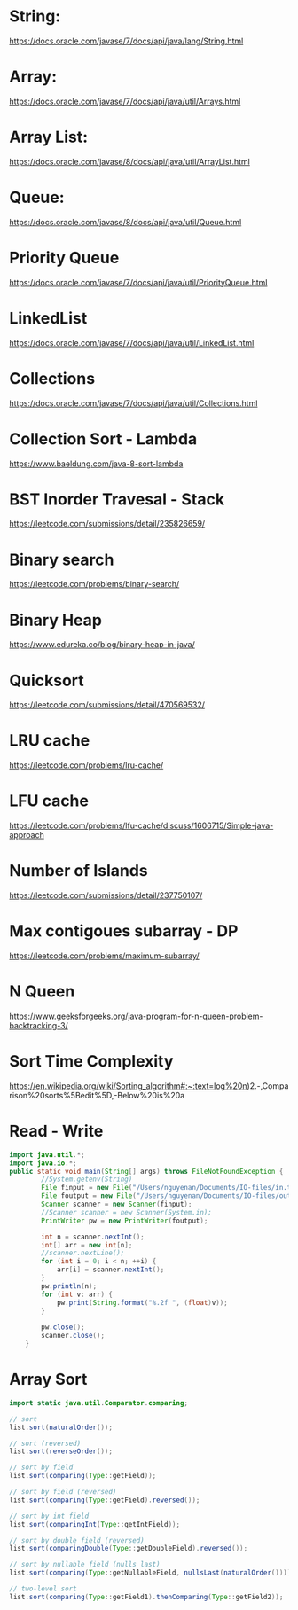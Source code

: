 # String:
https://docs.oracle.com/javase/7/docs/api/java/lang/String.html

# Array:
https://docs.oracle.com/javase/7/docs/api/java/util/Arrays.html

# Array List:
https://docs.oracle.com/javase/8/docs/api/java/util/ArrayList.html

# Queue:
https://docs.oracle.com/javase/8/docs/api/java/util/Queue.html

# Priority Queue
https://docs.oracle.com/javase/7/docs/api/java/util/PriorityQueue.html

# LinkedList 
https://docs.oracle.com/javase/7/docs/api/java/util/LinkedList.html

# Collections
https://docs.oracle.com/javase/7/docs/api/java/util/Collections.html

# Collection Sort - Lambda
https://www.baeldung.com/java-8-sort-lambda

# BST Inorder Travesal - Stack
https://leetcode.com/submissions/detail/235826659/

# Binary search
https://leetcode.com/problems/binary-search/

# Binary Heap
https://www.edureka.co/blog/binary-heap-in-java/

# Quicksort
https://leetcode.com/submissions/detail/470569532/

# LRU cache
https://leetcode.com/problems/lru-cache/

# LFU cache
https://leetcode.com/problems/lfu-cache/discuss/1606715/Simple-java-approach

# Number of Islands
https://leetcode.com/submissions/detail/237750107/

# Max contigoues subarray - DP
https://leetcode.com/problems/maximum-subarray/

# N Queen
https://www.geeksforgeeks.org/java-program-for-n-queen-problem-backtracking-3/

# Sort Time Complexity
https://en.wikipedia.org/wiki/Sorting_algorithm#:~:text=log%20n)2.-,Comparison%20sorts%5Bedit%5D,-Below%20is%20a

# Read - Write

```java
import java.util.*;
import java.io.*;
public static void main(String[] args) throws FileNotFoundException { 
        //System.getenv(String) 
        File finput = new File("/Users/nguyenan/Documents/IO-files/in.txt");
        File foutput = new File("/Users/nguyenan/Documents/IO-files/out.txt");
        Scanner scanner = new Scanner(finput);
        //Scanner scanner = new Scanner(System.in);
        PrintWriter pw = new PrintWriter(foutput);

        int n = scanner.nextInt();
        int[] arr = new int[n];
        //scanner.nextLine();
        for (int i = 0; i < n; ++i) {
            arr[i] = scanner.nextInt();
        }
        pw.println(n);
        for (int v: arr) {
            pw.print(String.format("%.2f ", (float)v));
        }
        
        pw.close();
        scanner.close();
    }
```

# Array Sort
``` java
import static java.util.Comparator.comparing;

// sort
list.sort(naturalOrder());

// sort (reversed)
list.sort(reverseOrder());

// sort by field
list.sort(comparing(Type::getField));

// sort by field (reversed)
list.sort(comparing(Type::getField).reversed());

// sort by int field
list.sort(comparingInt(Type::getIntField));

// sort by double field (reversed)
list.sort(comparingDouble(Type::getDoubleField).reversed());

// sort by nullable field (nulls last)
list.sort(comparing(Type::getNullableField, nullsLast(naturalOrder())));

// two-level sort
list.sort(comparing(Type::getField1).thenComparing(Type::getField2));

```
